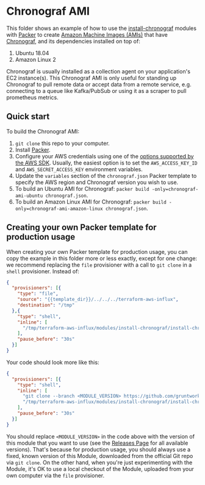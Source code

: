 # Chronograf AMI

This folder shows an example of how to use the 
[install-chronograf](https://github.com/gruntwork-io/terraform-aws-influx/tree/master/modules/install-chronograf)
modules with [Packer](https://www.packer.io/) to create [Amazon Machine 
Images (AMIs)](http://docs.aws.amazon.com/AWSEC2/latest/UserGuide/AMIs.html) that have 
[Chronograf](https://www.influxdata.com/time-series-platform/chronograf/), and its dependencies installed on top of:
 
1. Ubuntu 18.04
1. Amazon Linux 2

Chronograf is usually installed as a collection agent on your application's EC2 instance(s).
This Chronograf AMI is only useful for standing up Chronograf to pull remote data or accept data from a remote service,
e.g. connecting to a queue like Kafka/PubSub or using it as a scraper to pull prometheus metrics.

## Quick start

To build the Chronograf AMI:

1. `git clone` this repo to your computer.
1. Install [Packer](https://www.packer.io/).
1. Configure your AWS credentials using one of the [options supported by the AWS 
   SDK](http://docs.aws.amazon.com/sdk-for-java/v1/developer-guide/credentials.html). Usually, the easiest option is to
   set the `AWS_ACCESS_KEY_ID` and `AWS_SECRET_ACCESS_KEY` environment variables.
1. Update the `variables` section of the `chronograf.json` Packer template to specify the AWS region and Chronograf
   version you wish to use.
1. To build an Ubuntu AMI for Chronograf: `packer build -only=chronograf-ami-ubuntu chronograf.json`.
1. To build an Amazon Linux AMI for Chronograf: `packer build -only=chronograf-ami-amazon-linux chronograf.json`.

## Creating your own Packer template for production usage

When creating your own Packer template for production usage, you can copy the example in this folder more or less 
exactly, except for one change: we recommend replacing the `file` provisioner with a call to `git clone` in a `shell` 
provisioner. Instead of:

```json
{
  "provisioners": [{
    "type": "file",
    "source": "{{template_dir}}/../../../terraform-aws-influx",
    "destination": "/tmp"
  },{
    "type": "shell",
    "inline": [
      "/tmp/terraform-aws-influx/modules/install-chronograf/install-chronograf --version {{user `version`}}"
    ],
    "pause_before": "30s"
  }]
}
```

Your code should look more like this:

```json
{
  "provisioners": [{
    "type": "shell",
    "inline": [
      "git clone --branch <MODULE_VERSION> https://github.com/gruntwork-io/terraform-aws-influx.git /tmp/terraform-aws-influx",
      "/tmp/terraform-aws-influx/modules/install-chronograf/install-chronograf --version {{user `version`}}"
    ],
    "pause_before": "30s"
  }]
}
```

You should replace `<MODULE_VERSION>` in the code above with the version of this module that you want to use (see
the [Releases Page](https://github.com/gruntwork-io/terraform-aws-influx/releases) for all available versions). 
That's because for production usage, you should always use a fixed, known version of this Module, downloaded from the 
official Git repo via `git clone`. On the other hand, when you're just experimenting with the Module, it's OK to use a 
local checkout of the Module, uploaded from your own computer via the `file` provisioner.
